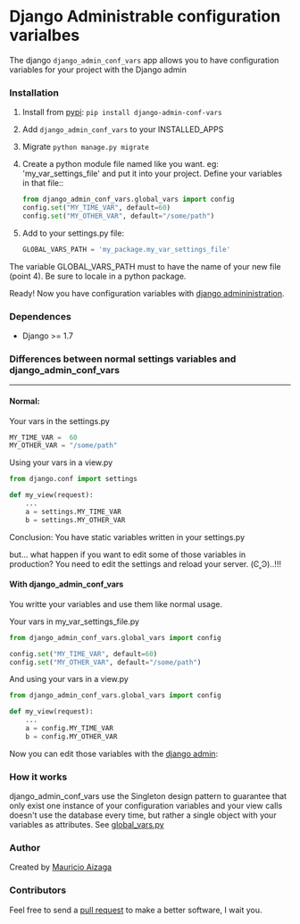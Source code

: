 # Django Administrable configuration varialbes
The django `django_admin_conf_vars` app allows you to have configuration variables for your project with the Django admin


### Installation

1. Install from [pypi](https://pypi.python.org/pypi/django-admin-conf-vars): `pip install django-admin-conf-vars`

2. Add `django_admin_conf_vars` to your INSTALLED_APPS

3. Migrate `python manage.py migrate`

4. Create a python module file named like you want. eg: 'my_var_settings_file' and put it into your project.
    Define your variables in that file::

    ```python
    from django_admin_conf_vars.global_vars import config
    config.set("MY_TIME_VAR", default=60)
    config.set("MY_OTHER_VAR", default="/some/path")
    ```

5. Add to your settings.py file:
    ```python
    GLOBAL_VARS_PATH = 'my_package.my_var_settings_file'
    ```
The variable GLOBAL_VARS_PATH must to have the name of your new file (point 4). Be sure to locale in a python package.

Ready! Now you have configuration variables with [django admininistration](http://localhost:8000/admin/django_admin_conf_vars/confvar/).



### Dependences
* Django >= 1.7


### Differences between normal settings variables and django_admin_conf_vars
----

#### Normal:
Your vars in the  settings.py

```python
MY_TIME_VAR =  60
MY_OTHER_VAR = "/some/path"
```

Using your vars in a view.py
```python
from django.conf import settings

def my_view(request):
    ...
    a = settings.MY_TIME_VAR
    b = settings.MY_OTHER_VAR
```

Conclusion: You have static variables written in your settings.py

but... what happen if you want to edit some of those variables in production? You need to edit the settings and reload your server. (Ͼ˳Ͽ)..!!!

#### With django_admin_conf_vars
You writte your variables and use them like normal usage.

Your vars in my_var_settings_file.py

```python
from django_admin_conf_vars.global_vars import config

config.set("MY_TIME_VAR", default=60)
config.set("MY_OTHER_VAR", default="/some/path")
```

And using your vars in a view.py
```python
from django_admin_conf_vars.global_vars import config

def my_view(request):
    ...
    a = config.MY_TIME_VAR
    b = config.MY_OTHER_VAR
```

Now you can edit those variables with the [django admin](http://localhost:8000/admin/django_admin_conf_vars/confvar/):




### How it works
django_admin_conf_vars use the Singleton design pattern to guarantee that only exist one instance of your configuration variables and your view calls doesn't use the database every time, but rather a single object with your variables as attributes. See [global_vars.py](https://github.com/MaoAiz/django-admin-conf-vars/blob/master/django_admin_conf_vars/global_vars.py#L12)



### Author
Created by [Mauricio Aizaga](https://github.com/maoaiz)


### Contributors

Feel free to send a [pull request](https://github.com/MaoAiz/django-admin-conf-vars/pulls) to make a better software, I wait you.